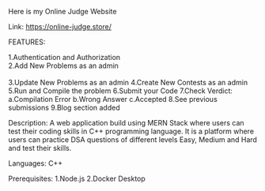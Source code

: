 Here is my Online Judge Website

Link: https://online-judge.store/

FEATURES:

1.Authentication and Authorization
</br>
2.Add New Problems as an admin
<br><br/>
3.Update New Problems as an admin
4.Create New Contests as an admin
5.Run and Compile the problem
6.Submit your Code
7.Check Verdict:
     a.Compilation Error
     b.Wrong Answer
     c.Accepted
8.See previous submissions
9.Blog section added


Description:
A web application build using MERN Stack where users can test their coding skills in C++ programming language.
It is a platform where users can practice DSA questions of different levels Easy, Medium and Hard and test their skills.


Languages:
C++

Prerequisites:
1.Node.js
2.Docker Desktop



